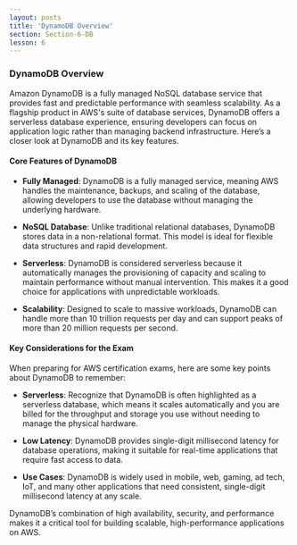 ```yaml
---
layout: posts
title: 'DynamoDB Overview'
section: Section-6-DB
lesson: 6
---
```


### DynamoDB Overview

Amazon DynamoDB is a fully managed NoSQL database service that provides fast and predictable performance with seamless scalability. As a flagship product in AWS's suite of database services, DynamoDB offers a serverless database experience, ensuring developers can focus on application logic rather than managing backend infrastructure. Here’s a closer look at DynamoDB and its key features.

<!-- pagebreak -->

#### Core Features of DynamoDB

- **Fully Managed**: DynamoDB is a fully managed service, meaning AWS handles the maintenance, backups, and scaling of the database, allowing developers to use the database without managing the underlying hardware.

- **NoSQL Database**: Unlike traditional relational databases, DynamoDB stores data in a non-relational format. This model is ideal for flexible data structures and rapid development.

- **Serverless**: DynamoDB is considered serverless because it automatically manages the provisioning of capacity and scaling to maintain performance without manual intervention. This makes it a good choice for applications with unpredictable workloads.

- **Scalability**: Designed to scale to massive workloads, DynamoDB can handle more than 10 trillion requests per day and can support peaks of more than 20 million requests per second.

<!-- pagebreak -->

#### Key Considerations for the Exam

When preparing for AWS certification exams, here are some key points about DynamoDB to remember:

- **Serverless**: Recognize that DynamoDB is often highlighted as a serverless database, which means it scales automatically and you are billed for the throughput and storage you use without needing to manage the physical hardware.

- **Low Latency**: DynamoDB provides single-digit millisecond latency for database operations, making it suitable for real-time applications that require fast access to data.

- **Use Cases**: DynamoDB is widely used in mobile, web, gaming, ad tech, IoT, and many other applications that need consistent, single-digit millisecond latency at any scale.

DynamoDB’s combination of high availability, security, and performance makes it a critical tool for building scalable, high-performance applications on AWS.
